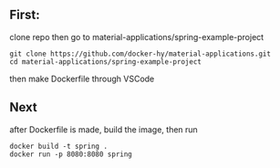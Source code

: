 ## First:
clone repo then go to material-applications/spring-example-project
```shell
git clone https://github.com/docker-hy/material-applications.git
cd material-applications/spring-example-project
```
then make Dockerfile through VSCode

## Next
after Dockerfile is made, build the image, then run
```shell
docker build -t spring .
docker run -p 8080:8080 spring
```

